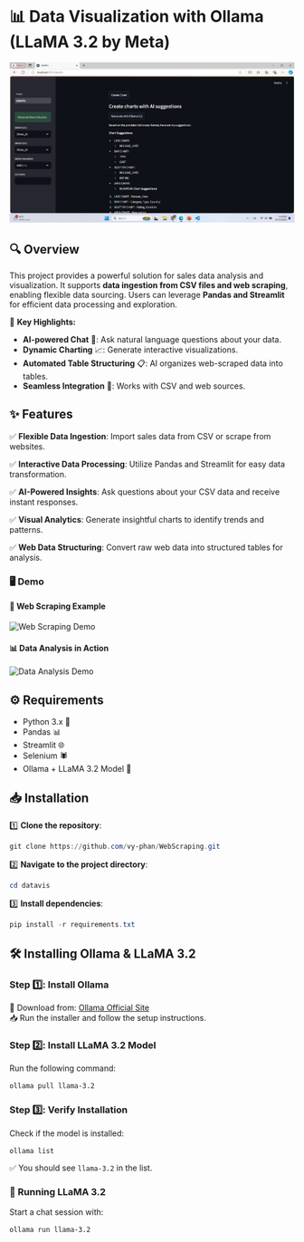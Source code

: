 # 📊 Data Visualization with Ollama (LLaMA 3.2 by Meta)

![Project Screenshot](Screenshot%202024-10-11%20175927.png)

## 🔍 Overview
This project provides a powerful solution for sales data analysis and visualization. It supports **data ingestion from CSV files and web scraping**, enabling flexible data sourcing. Users can leverage **Pandas and Streamlit** for efficient data processing and exploration. 

🚀 **Key Highlights:**
- **AI-powered Chat** 🤖: Ask natural language questions about your data.
- **Dynamic Charting** 📈: Generate interactive visualizations.
- **Automated Table Structuring** 📋: AI organizes web-scraped data into tables.
- **Seamless Integration** 🔄: Works with CSV and web sources.

## ✨ Features
✅ **Flexible Data Ingestion**: Import sales data from CSV or scrape from websites. 

✅ **Interactive Data Processing**: Utilize Pandas and Streamlit for easy data transformation.

✅ **AI-Powered Insights**: Ask questions about your CSV data and receive instant responses.

✅ **Visual Analytics**: Generate insightful charts to identify trends and patterns.

✅ **Web Data Structuring**: Convert raw web data into structured tables for analysis.

### 🖥️ Demo
#### 🔎 Web Scraping Example
![Web Scraping Demo](Screen-Recording-2024-09-30-113502.gif)

#### 📊 Data Analysis in Action
![Data Analysis Demo](Screen-Recording-2024-10-11-201856.gif)

## ⚙️ Requirements
- Python 3.x 🐍
- Pandas 📊
- Streamlit 🌐
- Selenium 🕷️
- Ollama + LLaMA 3.2 Model 🧠

## 📥 Installation
1️⃣ **Clone the repository**:
```powershell
git clone https://github.com/vy-phan/WebScraping.git
```
2️⃣ **Navigate to the project directory**:
```powershell
cd datavis
```
3️⃣ **Install dependencies**:
```powershell
pip install -r requirements.txt
```

## 🛠️ Installing Ollama & LLaMA 3.2
### Step 1️⃣: Install Ollama
🔗 Download from: [Ollama Official Site](https://ollama.ai/download)  
📥 Run the installer and follow the setup instructions.

### Step 2️⃣: Install LLaMA 3.2 Model
Run the following command:
```bash
ollama pull llama-3.2
```

### Step 3️⃣: Verify Installation
Check if the model is installed:
```bash
ollama list
```
✅ You should see `llama-3.2` in the list.

### 🚀 Running LLaMA 3.2
Start a chat session with:
```bash
ollama run llama-3.2
